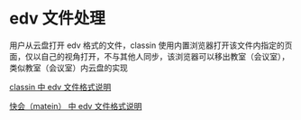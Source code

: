 # edv 文件处理

用户从云盘打开 edv 格式的文件，classin 使用内置浏览器打开该文件内指定的页面，仅以自己的视角打开，不与其他人同步，该浏览器可以移出教室（会议室），类似教室（会议室）内云盘的实现

[classin 中 edv 文件格式说明](classin-edv-doc.md)

[快会（matein） 中 edv 文件格式说明](matein-edv-doc.md)

